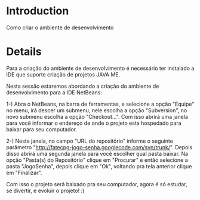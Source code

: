 # Introduction #

Como criar o ambiente de desenvolvimento


# Details #

Para a criação do ambiente de desenvolvimento é necessário ter instalado a IDE que suporte criação de projetos JAVA ME.

Nesta sessão estaremos abordando a criação do ambiente de desenvolvimento para a IDE NetBeans:

1-) Abra o NetBeans, na barra de ferramentas, e selecione a opção "Equipe" no menu, irá descer um submenu, nele escolha a opção "Subversion", no novo submenu escolha a opção "Checkout...". Com isso abrirá uma janela para você informar o endereço de onde o projeto esta hospedado para baixar para seu computador.

2-) Nesta janela, no campo "URL do repositório" informe o seguinte parâmetro "http://fatecpg-jogo-senha.googlecode.com/svn/trunk/". Depois disso abrirá uma segunda janela para você escolher qual pasta baixar. Na opção "Pasta(s) do Repositório" clique em "Procurar" e então selecione a pasta "JogoSenha", depois clique em "Ok", voltando pra tela anterior clique em "Finalizar".

Com isso o projeto será baixado pra seu computador, agora é só estudar, se divertir, e evoluir o projeto! :)